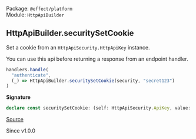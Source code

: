 Package: `@effect/platform`<br />
Module: `HttpApiBuilder`<br />

## HttpApiBuilder.securitySetCookie

Set a cookie from an `HttpApiSecurity.HttpApiKey` instance.

You can use this api before returning a response from an endpoint handler.

```ts
handlers.handle(
  "authenticate",
  (_) => HttpApiBuilder.securitySetCookie(security, "secret123")
)
```

**Signature**

```ts
declare const securitySetCookie: (self: HttpApiSecurity.ApiKey, value: string | Redacted.Redacted, options?: Cookie["options"]) => Effect.Effect<void>
```

[Source](https://github.com/Effect-TS/effect/tree/main/packages/platform/src/HttpApiBuilder.ts#L1063)

Since v1.0.0